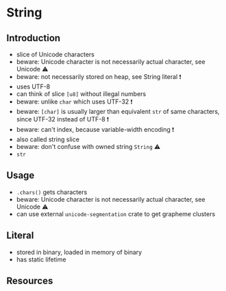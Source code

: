 # String



## Introduction

- slice of Unicode characters
- beware: Unicode character is not necessarily actual character, see Unicode ⚠️
- beware: not necessarily stored on heap, see String literal ❗️
- uses UTF-8
- can think of slice `[u8]` without illegal numbers
- beware: unlike `char` which uses UTF-32 ❗️
- beware: `[char]` is usually larger than equivalent `str` of same characters, since UTF-32 instead of UTF-8 ❗️
- beware: can't index, because variable-width encoding ❗️
- also called string slice
- beware: don't confuse with owned string `String` ⚠️
- `str`



## Usage

- `.chars()` gets characters
- beware: Unicode character is not necessarily actual character, see Unicode ⚠️
- can use external `unicode-segmentation` crate to get grapheme clusters



## Literal

- stored in binary, loaded in memory of binary
- has static lifetime



## Resources
